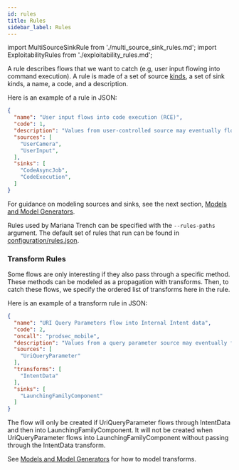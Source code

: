 ```yaml
---
id: rules
title: Rules
sidebar_label: Rules
---
```


import MultiSourceSinkRule from './multi_source_sink_rules.md';
import ExploitabilityRules from './exploitability_rules.md';

<!-- Careful saving this file, weird formatting happens to json blocks -->

A rule describes flows that we want to catch (e.g, user input flowing into command execution).
A rule is made of a set of source [kinds](./models.md#kinds), a set of sink kinds, a name, a code, and a description.

Here is an example of a rule in JSON:
```json
{
  "name": "User input flows into code execution (RCE)",
  "code": 1,
  "description": "Values from user-controlled source may eventually flow into code execution",
  "sources": [
    "UserCamera",
    "UserInput",
  ],
  "sinks": [
    "CodeAsyncJob",
    "CodeExecution",
  ]
}
```

For guidance on modeling sources and sinks, see the next section, [Models and Model Generators](./models.md).

Rules used by Mariana Trench can be specified with the `--rules-paths` argument. The default set of rules that run can be found in [configuration/rules.json](https://github.com/facebook/mariana-trench/blob/main/configuration/rules.json).

### Transform Rules

Some flows are only interesting if they also pass through a specific method. These methods can be modeled as a propagation with transforms. Then, to catch these flows, we specify the ordered list of transforms here in the rule.

Here is an example of a transform rule in JSON:
```json
{
  "name": "URI Query Parameters flow into Internal Intent data",
  "code": 2,
  "oncall": "prodsec_mobile",
  "description": "Values from a query parameter source may eventually flow into Internal Intent data",
  "sources": [
    "UriQueryParameter"
  ],
  "transforms": [
    "IntentData"
  ],
  "sinks": [
    "LaunchingFamilyComponent"
  ]
}
```

The flow will only be created if UriQueryParameter flows through IntentData and then into LaunchingFamilyComponent. It will not be created when UriQueryParameter flows into LaunchingFamilyComponent without passing through the IntentData transform.

See [Models and Model Generators](./models.md#propagation-with-transforms) for how to model transforms.

<MultiSourceSinkRule />

<ExploitabilityRules />
